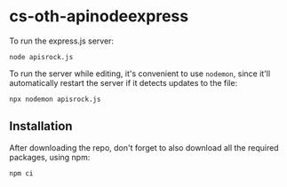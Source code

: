 # cs-oth-apinodeexpress

To run the express.js server:
```
node apisrock.js
```

To run the server while editing, it's convenient to use `nodemon`, since it'll automatically restart the server if it detects updates to the file:
```
npx nodemon apisrock.js
```

## Installation
After downloading the repo, don't forget to also download all the required packages, using npm:
```
npm ci
```
